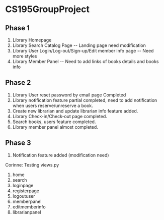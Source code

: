 # CS195GroupProject
## Phase 1
1. Library Homepage 
2. Library Search Catalog Page -- Landing page need modification
3. Library User Login/Log-out/Sign-up/Edit member info page -- Need more styles
4. Library Member Panel -- Need to add links of books details and books info 

## Phase 2
1. Library User reset password by email page Completed
2. Library notification feature partial completed, need to add notification when users reserve/unreserve a book. 
3. Create new librarian and update librarian info feature added.
4. Library Check-in/Check-out page completed.
5. Search books, users feature completed.
6. Library member panel almost completed.

## Phase 3
1. Notification feature added (modification need)

Corinne: Testing views.py
1. home
2. search
3. loginpage
4. registerpage
5. logoutuser
6. memberpanel
7. editmemberinfo
8. librarianpanel
